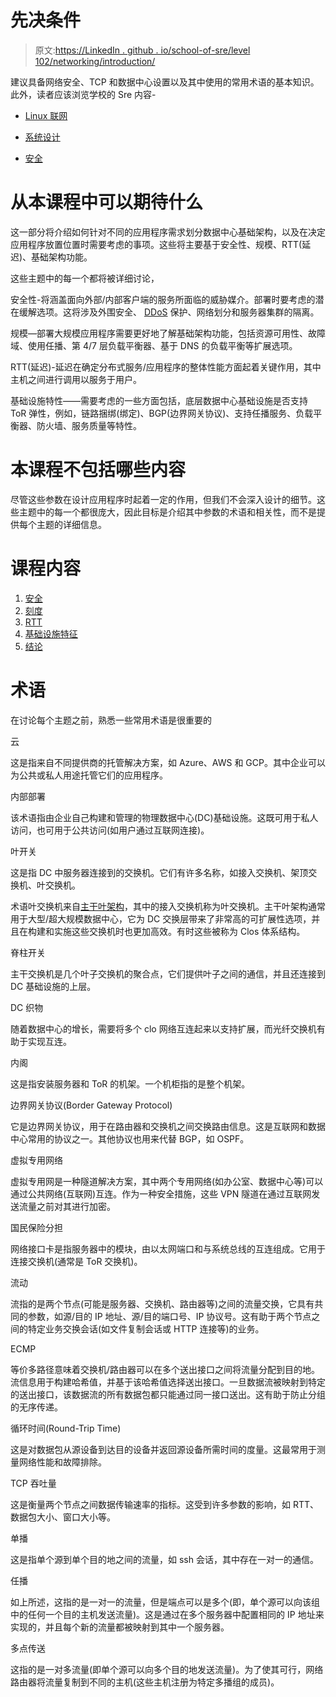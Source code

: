 # 先决条件

> 原文:[https://LinkedIn . github . io/school-of-sre/level 102/networking/introduction/](https://linkedin.github.io/school-of-sre/level102/networking/introduction/)

建议具备网络安全、TCP 和数据中心设置以及其中使用的常用术语的基本知识。此外，读者应该浏览学校的 Sre 内容-

*   [Linux 联网](http://linkedin.github.io/school-of-sre/level101/linux_networking/intro/)

*   [系统设计](http://linkedin.github.io/school-of-sre/level101/systems_design/intro/)

*   [安全](http://linkedin.github.io/school-of-sre/level101/security/intro/)

# 从本课程中可以期待什么

这一部分将介绍如何针对不同的应用程序需求划分数据中心基础架构，以及在决定应用程序放置位置时需要考虑的事项。这些将主要基于安全性、规模、RTT(延迟)、基础架构功能。

这些主题中的每一个都将被详细讨论，

安全性-将涵盖面向外部/内部客户端的服务所面临的威胁媒介。部署时要考虑的潜在缓解选项。这将涉及外围安全、 [DDoS](https://en.wikipedia.org/wiki/Denial-of-service_attack) 保护、网络划分和服务器集群的隔离。

规模—部署大规模应用程序需要更好地了解基础架构功能，包括资源可用性、故障域、使用任播、第 4/7 层负载平衡器、基于 DNS 的负载平衡等扩展选项。

RTT(延迟)-延迟在确定分布式服务/应用程序的整体性能方面起着关键作用，其中主机之间进行调用以服务于用户。

基础设施特性——需要考虑的一些方面包括，底层数据中心基础设施是否支持 ToR 弹性，例如，链路捆绑(绑定)、BGP(边界网关协议)、支持任播服务、负载平衡器、防火墙、服务质量等特性。

# 本课程不包括哪些内容

尽管这些参数在设计应用程序时起着一定的作用，但我们不会深入设计的细节。这些主题中的每一个都很庞大，因此目标是介绍其中参数的术语和相关性，而不是提供每个主题的详细信息。

# 课程内容

1.  [安全](http://linkedin.github.io/school-of-sre/level102/networking/security/)
2.  [刻度](https://linkedin.github.io/school-of-sre/level102/networking/scale/)
3.  [RTT](http://linkedin.github.io/school-of-sre/level102/networking/rtt/)
4.  [基础设施特征](http://linkedin.github.io/school-of-sre/level102/networking/Infrastructure-features/)
5.  [结论](http://linkedin.github.io/school-of-sre/level102/networking/Conclusion/)

# 术语

在讨论每个主题之前，熟悉一些常用术语是很重要的

云

这是指来自不同提供商的托管解决方案，如 Azure、AWS 和 GCP。其中企业可以为公共或私人用途托管它们的应用程序。

内部部署

该术语指由企业自己构建和管理的物理数据中心(DC)基础设施。这既可用于私人访问，也可用于公共访问(如用户通过互联网连接)。

叶开关

这是指 DC 中服务器连接到的交换机。它们有许多名称，如接入交换机、架顶交换机、叶交换机。

术语叶交换机来自[主干叶架构](https://searchdatacenter.techtarget.com/definition/Leaf-spine)，其中的接入交换机称为叶交换机。主干叶架构通常用于大型/超大规模数据中心，它为 DC 交换层带来了非常高的可扩展性选项，并且在构建和实施这些交换机时也更加高效。有时这些被称为 Clos 体系结构。

脊柱开关

主干交换机是几个叶子交换机的聚合点，它们提供叶子之间的通信，并且还连接到 DC 基础设施的上层。

DC 织物

随着数据中心的增长，需要将多个 clo 网络互连起来以支持扩展，而光纤交换机有助于实现互连。

内阁

这是指安装服务器和 ToR 的机架。一个机柜指的是整个机架。

边界网关协议(Border Gateway Protocol)

它是边界网关协议，用于在路由器和交换机之间交换路由信息。这是互联网和数据中心常用的协议之一。其他协议也用来代替 BGP，如 OSPF。

虚拟专用网络

虚拟专用网是一种隧道解决方案，其中两个专用网络(如办公室、数据中心等)可以通过公共网络(互联网)互连。作为一种安全措施，这些 VPN 隧道在通过互联网发送流量之前对其进行加密。

国民保险分担

网络接口卡是指服务器中的模块，由以太网端口和与系统总线的互连组成。它用于连接交换机(通常是 ToR 交换机)。

流动

流指的是两个节点(可能是服务器、交换机、路由器等)之间的流量交换，它具有共同的参数，如源/目的 IP 地址、源/目的端口号、IP 协议号。这有助于两个节点之间的特定业务交换会话(如文件复制会话或 HTTP 连接等)的业务。

ECMP

等价多路径意味着交换机/路由器可以在多个送出接口之间将流量分配到目的地。流信息用于构建哈希值，并基于该哈希值选择送出接口。一旦数据流被映射到特定的送出接口，该数据流的所有数据包都只能通过同一接口送出。这有助于防止分组的无序传递。

循环时间(Round-Trip Time)

这是对数据包从源设备到达目的设备并返回源设备所需时间的度量。这最常用于测量网络性能和故障排除。

TCP 吞吐量

这是衡量两个节点之间数据传输速率的指标。这受到许多参数的影响，如 RTT、数据包大小、窗口大小等。

单播

这是指单个源到单个目的地之间的流量，如 ssh 会话，其中存在一对一的通信。

任播

如上所述，这指的是一对一的流量，但是端点可以是多个(即，单个源可以向该组中的任何一个目的主机发送流量)。这是通过在多个服务器中配置相同的 IP 地址来实现的，并且每个新的流量都被映射到其中一个服务器。

多点传送

这指的是一对多流量(即单个源可以向多个目的地发送流量)。为了使其可行，网络路由器将流量复制到不同的主机(这些主机注册为特定多播组的成员)。